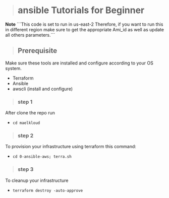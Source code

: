 ># ansible Tutorials for Beginner

**Note** ´´´This code is set to run in us-east-2
Therefore, if you want to run this in different
region make sure to get the appropriate 
Ami_id as well as update all others parameters.´´´

>## Prerequisite

Make sure these tools are installed and configure according to your OS system.

* Terraform 
* Ansible 
* awscli (install and configure)

>### step 1

After clone the repo run 

* `cd maelkloud` 

>### step 2
To provision your infrastructure using terraform this command:

* `cd 0-ansible-aws; terra.sh`

>### step 3
To cleanup your infrastructure

* `terraform destroy -auto-approve`
